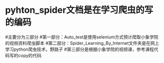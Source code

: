 # pyhton_spider文档是在学习爬虫的写的编码
#主要分为三部分
#第一部分：Auto_test是使用selenium方式预计爬取小象学院的视频资料爬虫脚本
#第二部分：Spider_Learning_By_Internet文件夹是在网上学习python爬虫技术，野路子
#第三部分是根据小象学院的视频课，参考课程代码写的copy的代码